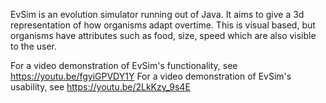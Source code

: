 EvSim is an evolution simulator running out of Java. It aims to give a 3d representation of how organisms adapt overtime. 
This is visual based, but organisms have attributes such as food, size, speed which are also visible to the user. 

For a video demonstration of EvSim's functionality, see https://youtu.be/fgyiGPVDY1Y
For a video demonstration of EvSim's usability, see https://youtu.be/2LkKzy_9s4E
